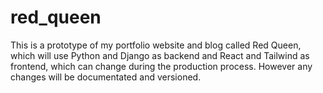 # red_queen
This is a prototype of my portfolio website and blog called Red Queen, which will use Python and Django as backend and React and Tailwind as frontend, which can change during the production process. However any changes will be documentated and versioned.
